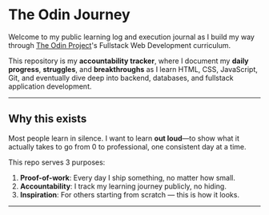 # The Odin Journey

Welcome to my public learning log and execution journal as I build my way through [The Odin Project](https://www.theodinproject.com/)'s Fullstack Web Development curriculum.

This repository is my **accountability tracker**, where I document my **daily progress**, **struggles**, and **breakthroughs** as I learn HTML, CSS, JavaScript, Git, and eventually dive deep into backend, databases, and fullstack application development.

---

## Why this exists

Most people learn in silence. I want to learn **out loud**—to show what it actually takes to go from 0 to professional, one consistent day at a time.

This repo serves 3 purposes:

1. **Proof-of-work**: Every day I ship something, no matter how small.
2. **Accountability**: I track my learning journey publicly, no hiding.
3. **Inspiration**: For others starting from scratch — this is how it looks.

---

##
